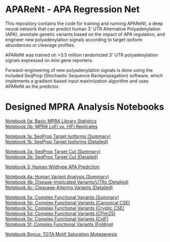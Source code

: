 # APAReNt - APA Regression Net
This repository contains the code for training and running APAReNt, a deep neural network that can predict human 3' UTR Alternative Polyadenylation (APA), annotate genetic variants based on the impact of APA regulation, and engineer new polyadenylation signals according to target isoform abundances or cleavage profiles.

APAReNt was trained on >3.5 million randomized 3' UTR polyadenylation signals expressed on mini gene reporters.

Forward-engineering of new polyadenylation signals is done using the included SeqProp (Stochastic Sequence Backpropagation) software, which implements a gradient-based input maximization algorithm and uses APAReNt as the predictor.


# Designed MPRA Analysis Notebooks
[Notebook 0a: Basic MPRA Library Statistics](analysis/analyze_aparent_designed_mpra_stats_legacy.ipynb)<br/>
[Notebook 0b: MPRA LoFi vs. HiFi Replicates](analysis/analyze_aparent_designed_mpra_lofi_vs_hifi_legacy.ipynb)<br/>

[Notebook 1a: SeqProp Target Isoforms (Summary)](analysis/analyze_aparent_designed_mpra_seqprop_iso_summary_legacy.ipynb)<br/>
[Notebook 1b: SeqProp Target Isoforms (Detailed)](analysis/analyze_aparent_designed_mpra_seqprop_iso_detailed_legacy.ipynb)<br/>

[Notebook 2a: SeqProp Target Cut (Summary)](analysis/analyze_aparent_designed_mpra_seqprop_cut_summary_legacy.ipynb)<br/>
[Notebook 2b: SeqProp Target Cut (Detailed)](analysis/analyze_aparent_designed_mpra_seqprop_cut_detailed_legacy.ipynb)<br/>

[Notebook 3: Human Wildtype APA Prediction](analysis/analyze_aparent_designed_mpra_wildtype_human_apa_legacy.ipynb)<br/>

[Notebook 4a: Human Variant Analysis (Summary)](analysis/analyze_aparent_designed_mpra_variant_summary_legacy.ipynb)<br/>
[Notebook 4b: Disease-Implicated Variants/UTRs (Detailed)](analysis/analyze_aparent_designed_mpra_pathogenic_utrs_legacy.ipynb)<br/>
[Notebook 4c: Cleavage-Altering Variants (Detailed)](analysis/analyze_aparent_designed_mpra_complex_cut_variants_legacy.ipynb)<br/>

[Notebook 5a: Complex Functional Variants (Summary)](analysis/analyze_aparent_designed_mpra_rare_functional_variants_summary_legacy.ipynb)<br/>
[Notebook 5b: Complex Functional Variants (Canonical CSE)](analysis/analyze_aparent_designed_mpra_rare_functional_variants_detailed_canonical_cse_legacy.ipynb)<br/>
[Notebook 5c: Complex Functional Variants (Cryptic CSE)](analysis/analyze_aparent_designed_mpra_rare_functional_variants_detailed_cryptic_cse_legacy.ipynb)<br/>
[Notebook 5d: Complex Functional Variants (CFIm25)](analysis/analyze_aparent_designed_mpra_rare_functional_variants_detailed_tgta_legacy.ipynb)<br/>
[Notebook 5e: Complex Functional Variants (CstF)](analysis/analyze_aparent_designed_mpra_rare_functional_variants_detailed_tgtct_legacy.ipynb)<br/>
[Notebook 5f: Complex Functional Variants (Folding)](analysis/analyze_aparent_designed_mpra_rare_functional_variants_detailed_folding_legacy.ipynb)<br/>

[Notebook Bonus: TGTA Motif Saturation Mutagenesis](analysis/analyze_aparent_designed_mpra_tgta_mutation_maps_legacy.ipynb)<br/>
